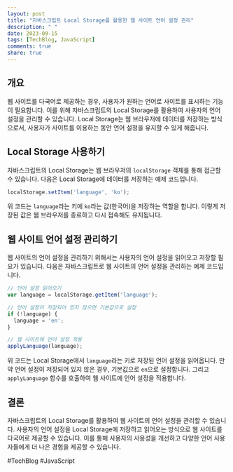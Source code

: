 ```yaml
---
layout: post
title: "자바스크립트 Local Storage를 활용한 웹 사이트 언어 설정 관리"
description: " "
date: 2023-09-15
tags: [TechBlog, JavaScript]
comments: true
share: true
---
```


## 개요

웹 사이트를 다국어로 제공하는 경우, 사용자가 원하는 언어로 사이트를 표시하는 기능이 필요합니다. 이를 위해 자바스크립트의 Local Storage를 활용하여 사용자의 언어 설정을 관리할 수 있습니다. Local Storage는 웹 브라우저에 데이터를 저장하는 방식으로서, 사용자가 사이트를 이용하는 동안 언어 설정을 유지할 수 있게 해줍니다.

## Local Storage 사용하기

자바스크립트의 Local Storage는 웹 브라우저의 `localStorage` 객체를 통해 접근할 수 있습니다. 다음은 Local Storage에 데이터를 저장하는 예제 코드입니다.

```javascript
localStorage.setItem('language', 'ko');
```

위 코드는 `language`라는 키에 `ko`라는 값(한국어)을 저장하는 역할을 합니다. 이렇게 저장된 값은 웹 브라우저를 종료하고 다시 접속해도 유지됩니다.

## 웹 사이트 언어 설정 관리하기

웹 사이트의 언어 설정을 관리하기 위해서는 사용자의 언어 설정을 읽어오고 저장할 필요가 있습니다. 다음은 자바스크립트로 웹 사이트의 언어 설정을 관리하는 예제 코드입니다.

```javascript
// 언어 설정 읽어오기
var language = localStorage.getItem('language');

// 언어 설정이 저장되어 있지 않으면 기본값으로 설정
if (!language) {
  language = 'en';
}

// 웹 사이트에 언어 설정 적용
applyLanguage(language);
```

위 코드는 Local Storage에서 `language`라는 키로 저장된 언어 설정을 읽어옵니다. 만약 언어 설정이 저장되어 있지 않은 경우, 기본값으로 `en`으로 설정합니다. 그리고 `applyLanguage` 함수를 호출하여 웹 사이트에 언어 설정을 적용합니다.

## 결론

자바스크립트의 Local Storage를 활용하여 웹 사이트의 언어 설정을 관리할 수 있습니다. 사용자의 언어 설정을 Local Storage에 저장하고 읽어오는 방식으로 웹 사이트를 다국어로 제공할 수 있습니다. 이를 통해 사용자의 사용성을 개선하고 다양한 언어 사용자들에게 더 나은 경험을 제공할 수 있습니다.

#TechBlog #JavaScript